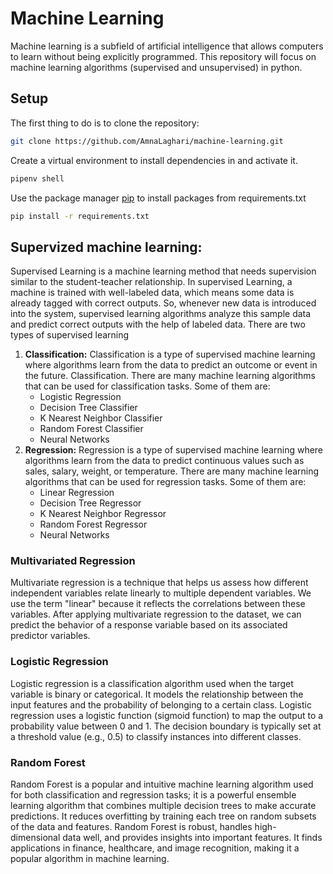 # Machine Learning

Machine learning is a subfield of artificial intelligence that allows computers to learn without being explicitly programmed. This repository will focus on machine learning algorithms (supervised and unsupervised) in python. 

## Setup

The first thing to do is to clone the repository:

```bash 
git clone https://github.com/AmnaLaghari/machine-learning.git
```
Create a virtual environment to install dependencies in and activate it.

```bash
pipenv shell
```
Use the package manager [pip](https://pip.pypa.io/en/stable/) to install packages from requirements.txt

```bash
pip install -r requirements.txt
```

## Supervized machine learning:

Supervised Learning is a machine learning method that needs supervision similar to the student-teacher relationship. In supervised Learning, a machine is trained with well-labeled data, which means some data is already tagged with correct outputs. So, whenever new data is introduced into the system, supervised learning algorithms analyze this sample data and predict correct outputs with the help of labeled data. There are two types of supervised learning

1. __Classification:__ Classification is a type of supervised machine learning where algorithms learn from the data to predict an outcome or event in the future. Classification. There are many machine learning algorithms that can be used for classification tasks. Some of them are:
   * Logistic Regression
   * Decision Tree Classifier
   * K Nearest Neighbor Classifier
   * Random Forest Classifier
   * Neural Networks
2. __Regression:__ Regression is a type of supervised machine learning where algorithms learn from the data to predict continuous values such as sales, salary, weight, or temperature.
There are many machine learning algorithms that can be used for regression tasks. Some of them are:
   * Linear Regression
   * Decision Tree Regressor
   * K Nearest Neighbor Regressor
   * Random Forest Regressor
   * Neural Networks


### Multivariated Regression

Multivariate regression is a technique that helps us assess how different independent variables relate linearly to multiple dependent variables. We use the term "linear" because it reflects the correlations between these variables. After applying multivariate regression to the dataset, we can predict the behavior of a response variable based on its associated predictor variables.

### Logistic Regression

Logistic regression is a classification algorithm used when the target variable is binary or categorical. It models the relationship between the input features and the probability of belonging to a certain class. Logistic regression uses a logistic function (sigmoid function) to map the output to a probability value between 0 and 1. The decision boundary is typically set at a threshold value (e.g., 0.5) to classify instances into different classes.

### Random Forest

Random Forest is a popular and intuitive machine learning algorithm used for both classification and regression tasks; it is a powerful ensemble learning algorithm that combines multiple decision trees to make accurate predictions. It reduces overfitting by training each tree on random subsets of the data and features. Random Forest is robust, handles high-dimensional data well, and provides insights into important features. It finds applications in finance, healthcare, and image recognition, making it a popular algorithm in machine learning.